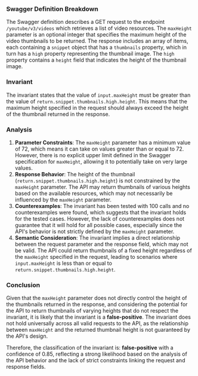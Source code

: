 ### Swagger Definition Breakdown
The Swagger definition describes a GET request to the endpoint `/youtube/v3/videos` which retrieves a list of video resources. The `maxHeight` parameter is an optional integer that specifies the maximum height of the video thumbnails to be returned. The response includes an array of items, each containing a `snippet` object that has a `thumbnails` property, which in turn has a `high` property representing the thumbnail image. The `high` property contains a `height` field that indicates the height of the thumbnail image.

### Invariant
The invariant states that the value of `input.maxHeight` must be greater than the value of `return.snippet.thumbnails.high.height`. This means that the maximum height specified in the request should always exceed the height of the thumbnail returned in the response.

### Analysis
1. **Parameter Constraints**: The `maxHeight` parameter has a minimum value of 72, which means it can take on values greater than or equal to 72. However, there is no explicit upper limit defined in the Swagger specification for `maxHeight`, allowing it to potentially take on very large values.
2. **Response Behavior**: The height of the thumbnail (`return.snippet.thumbnails.high.height`) is not constrained by the `maxHeight` parameter. The API may return thumbnails of various heights based on the available resources, which may not necessarily be influenced by the `maxHeight` parameter. 
3. **Counterexamples**: The invariant has been tested with 100 calls and no counterexamples were found, which suggests that the invariant holds for the tested cases. However, the lack of counterexamples does not guarantee that it will hold for all possible cases, especially since the API's behavior is not strictly defined by the `maxHeight` parameter.
4. **Semantic Consideration**: The invariant implies a direct relationship between the request parameter and the response field, which may not be valid. The API could return thumbnails of a fixed height regardless of the `maxHeight` specified in the request, leading to scenarios where `input.maxHeight` is less than or equal to `return.snippet.thumbnails.high.height`.

### Conclusion
Given that the `maxHeight` parameter does not directly control the height of the thumbnails returned in the response, and considering the potential for the API to return thumbnails of varying heights that do not respect the invariant, it is likely that the invariant is a **false-positive**. The invariant does not hold universally across all valid requests to the API, as the relationship between `maxHeight` and the returned thumbnail height is not guaranteed by the API's design. 

Therefore, the classification of the invariant is: **false-positive** with a confidence of 0.85, reflecting a strong likelihood based on the analysis of the API behavior and the lack of strict constraints linking the request and response fields.

